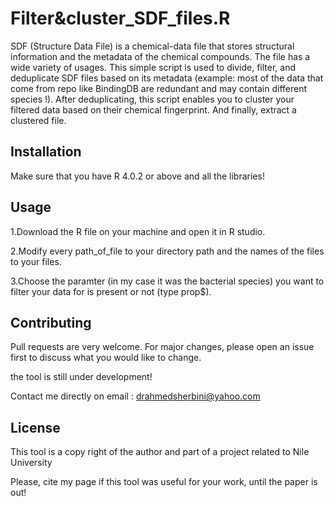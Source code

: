 # Filter&cluster_SDF_files.R

SDF (Structure Data File) is a chemical-data file that stores structural information and the metadata of the chemical compounds. The file has a wide variety of usages. This simple script is used to divide, filter, and deduplicate SDF files based on its metadata (example: most of the data that come from repo like BindingDB are redundant and  may contain different species !). After deduplicating, this script enables you to cluster your filtered data based on their chemical fingerprint. And finally, extract a clustered file.

## Installation

Make sure that you have R 4.0.2 or above and all the libraries!


## Usage
1.Download the R file on your machine and open it in R studio.


2.Modify every path_of_file to your directory path and the names of the files to your files.


3.Choose the paramter (in my case it was the bacterial species) you want to filter your data for is present or not (type prop$).


## Contributing
Pull requests are very welcome. For major changes, please open an issue first to discuss what you would like to change.

the tool is still under development!

Contact me directly on email : drahmedsherbini@yahoo.com


## License
This tool is a copy right of the author and part of a project related to Nile University

Please, cite my page if this tool was useful for your work, until the paper is out!
